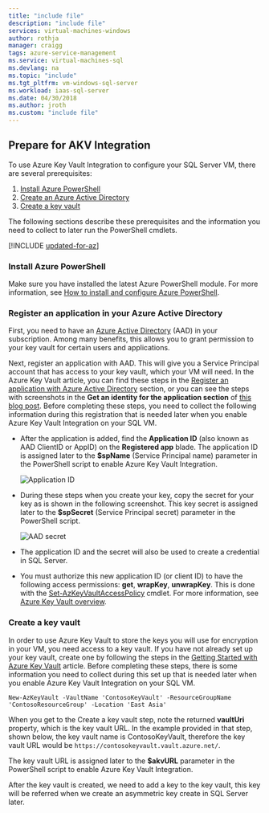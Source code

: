 ```yaml
---
title: "include file" 
description: "include file" 
services: virtual-machines-windows
author: rothja
manager: craigg
tags: azure-service-management
ms.service: virtual-machines-sql
ms.devlang: na
ms.topic: "include"
ms.tgt_pltfrm: vm-windows-sql-server
ms.workload: iaas-sql-server
ms.date: 04/30/2018
ms.author: jroth
ms.custom: "include file"
---
```

## Prepare for AKV Integration
To use Azure Key Vault Integration to configure your SQL Server VM, there are several prerequisites: 

1. [Install Azure PowerShell](#install)
2. [Create an Azure Active Directory](#register)
3. [Create a key vault](#createkeyvault)

The following sections describe these prerequisites and the information you need to collect to later run the PowerShell cmdlets.

[!INCLUDE [updated-for-az](./updated-for-az.md)]

### <a id="install"></a> Install Azure PowerShell
Make sure you have installed the latest Azure PowerShell module. For more information, see [How to install and configure Azure PowerShell](/powershell/azure/install-az-ps).

### <a id="register"></a> Register an application in your Azure Active Directory

First, you need to have an [Azure Active Directory](https://azure.microsoft.com/trial/get-started-active-directory/) (AAD) in your subscription. Among many benefits, this allows you to grant permission to your key vault for certain users and applications.

Next, register an application with AAD. This will give you a Service Principal account that has access to your key vault, which your VM will need. In the Azure Key Vault article, you can find these steps in the [Register an application with Azure Active Directory](../articles/key-vault/general/manage-with-cli2.md#registering-an-application-with-azure-active-directory) section, or you can see the steps with screenshots in the **Get an identity for the application section** of [this blog post](/archive/blogs/kv/azure-key-vault-step-by-step). Before completing these steps, you need to collect the following information during this registration that is needed later when you enable Azure Key Vault Integration on your SQL VM.

* After the application is added, find the **Application ID** (also known as AAD ClientID or AppID) on the **Registered app** blade.
    The application ID is assigned later to the **$spName** (Service Principal name) parameter in the PowerShell script to enable Azure Key Vault Integration.

   ![Application ID](./media/virtual-machines-sql-server-akv-prepare/aad-application-id.png)

* During these steps when you create your key, copy the secret for your key as is shown in the following screenshot. This key secret is assigned later to the **$spSecret** (Service Principal secret) parameter in the PowerShell script.

   ![AAD secret](./media/virtual-machines-sql-server-akv-prepare/aad-sp-secret.png)

* The application ID and the secret will also be used to create a credential in SQL Server.

* You must authorize this new application ID (or client ID) to have the following access permissions: **get**, **wrapKey**, **unwrapKey**. This is done with the [Set-AzKeyVaultAccessPolicy](/powershell/module/az.keyvault/set-azkeyvaultaccesspolicy) cmdlet. For more information, see [Azure Key Vault overview](../articles/key-vault/general/overview.md).

### <a id="createkeyvault"></a> Create a key vault
In order to use Azure Key Vault to store the keys you will use for encryption in your VM, you need access to a key vault. If you have not already set up your key vault, create one by following the steps in the [Getting Started with Azure Key Vault](../articles/key-vault/general/overview.md) article. Before completing these steps, there is some information you need to collect during this set up that is needed later when you enable Azure Key Vault Integration on your SQL VM.

```azurepowershell
New-AzKeyVault -VaultName 'ContosoKeyVault' -ResourceGroupName 'ContosoResourceGroup' -Location 'East Asia'
```

When you get to the Create a key vault step, note the returned **vaultUri** property, which is the key vault URL. In the example provided in that step, shown below, the key vault name is ContosoKeyVault, therefore the key vault URL would be `https://contosokeyvault.vault.azure.net/`.

The key vault URL is assigned later to the **$akvURL** parameter in the PowerShell script to enable Azure Key Vault Integration.

After the key vault is created, we need to add a key to the key vault, this key will be referred when we create an asymmetric key create  in SQL Server later.
